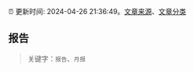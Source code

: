 :alarm_clock: 更新时间: 2024-04-26 21:36:49。[文章来源](/README.md)、[文章分类](/TAGS.md)

## 报告


> 关键字：`报告`、`月报`



